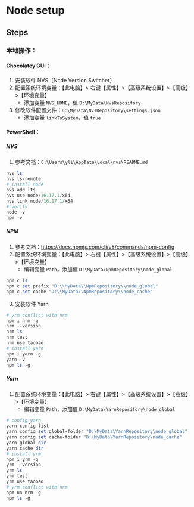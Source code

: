 # Node setup

## Steps

### 本地操作：

#### Chocolatey GUI：

1. 安装软件 NVS（Node Version Switcher）
2. 配置系统环境变量：【此电脑】> 右键【属性】>【高级系统设置】>【高级】>【环境变量】
    - 添加变量 `NVS_HOME`，值 `D:\MyData\NvsRepository`
3. 修改软件配置文件：`D:\MyData\NvsRepository\settings.json`
    - 添加变量 `linkToSystem`，值 `true`

#### PowerShell：

##### NVS

1. 参考文档：`C:\Users\yli\AppData\Local\nvs\README.md`

```powershell
nvs ls
nvs ls-remote
# install node
nvs add lts
nvs use node/16.17.1/x64
nvs link node/16.17.1/x64
# verify
node -v
npm -v
```

##### NPM

1. 参考文档：https://docs.npmjs.com/cli/v8/commands/npm-config
2. 配置系统环境变量：【此电脑】> 右键【属性】>【高级系统设置】>【高级】>【环境变量】
   - 编辑变量 `Path`，添加值 `D:\MyData\NpmRepository\node_global`

```powershell
npm c ls
npm c set prefix "D:\\MyData\\NpmRepository\\node_global"
npm c set cache "D:\\MyData\\NpmRepository\\node_cache"
```

3. 安装软件 Yarn

```powershell
# yrm conflict with nrm
npm i nrm -g
nrm --version
nrm ls
nrm test
nrm use taobao
# install yarn
npm i yarn -g
yarn -v
npm ls -g
```

##### Yarn

1. 配置系统环境变量：【此电脑】> 右键【属性】>【高级系统设置】>【高级】>【环境变量】
   - 编辑变量 `Path`，添加值 `D:\MyData\YarnRepository\node_global`

```powershell
# config yarn
yarn config list
yarn config set global-folder "D:\MyData\YarnRepository\node_global"
yarn config set cache-folder "D:\MyData\YarnRepository\node_cache"
yarn global dir
yarn cache dir
# install yrm
npm i yrm -g
yrm --version
yrm ls
yrm test
yrm use taobao
# yrm conflict with nrm
npm un nrm -g
npm ls -g
```
